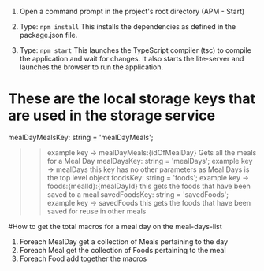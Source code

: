 1) Open a command prompt in the project's root directory (APM - Start)

2) Type: `npm install`
    This installs the dependencies as defined in the package.json file.
    
3) Type: `npm start`
    This launches the TypeScript compiler (tsc) to compile the application and wait for changes. 
    It also starts the lite-server and launches the browser to run the application.



# These are the local storage keys that are used in the storage service
mealDayMealsKey: string = 'mealDayMeals';
>>example key -> mealDayMeals:{idOfMealDay}
>>Gets all the meals for a Meal Day
mealDaysKey: string = 'mealDays';
>>example key -> mealDays
>>this key has no other parameters as Meal Days is the top level object
foodsKey: string = 'foods';
>>example key -> foods:{mealId}:{mealDayId}
>>this gets the foods that have been saved to a meal
savedFoodsKey: string = 'savedFoods';
>>example key -> savedFoods
>>this gets the foods that have been saved for reuse in other meals


#How to get the total macros for a meal day on the meal-days-list
1) Foreach MealDay get a collection of Meals pertaining to the day
2) Foreach Meal get the collection of Foods pertaining to the meal 
3) Foreach Food add together the macros